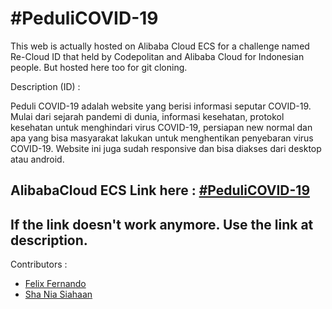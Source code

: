 # #PeduliCOVID-19

This web is actually hosted on Alibaba Cloud ECS for a challenge named Re-Cloud ID that held by Codepolitan and Alibaba Cloud for Indonesian people.
But hosted here too for git cloning.

Description (ID) : 

Peduli COVID-19 adalah website yang berisi informasi seputar COVID-19. Mulai dari sejarah pandemi di dunia, informasi kesehatan, protokol kesehatan untuk menghindari virus COVID-19, persiapan new normal dan apa yang bisa masyarakat lakukan untuk menghentikan penyebaran virus COVID-19. Website ini juga sudah responsive dan bisa diakses dari desktop atau android.

## AlibabaCloud ECS Link here : [#PeduliCOVID-19](http://47.254.242.132/)
## If the link doesn't work anymore. Use the link at description.

Contributors : 

- [Felix Fernando](https://github.com/FelixFern)
- [Sha Nia Siahaan](https://www.linkedin.com/in/shaniasiahaan/)
